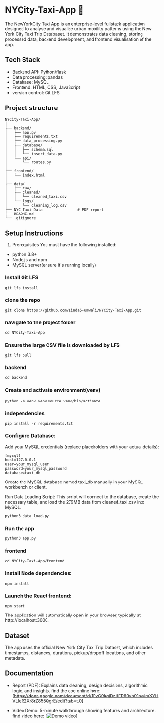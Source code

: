 # NYCity-Taxi-App 🗽

The NewYorkCity Taxi App is an enterprise-level fullstack application designed to analyse and visualise urban mobility patterns using the New York City Taxi Trip Databaset. It demonstrates data cleaning, storing processed data, backend development, and frontend visualisation of the app. 
## Tech Stack

- Backend API: Python/flask
- Data processing: pandas
- Database: MySQL
- Frontend: HTML, CSS, JavaScript
- version control: Git LFS

## Project structure
```
NYCity-Taxi-App/
│
├── backend/
│   ├── app.py 
│   ├── requirements.txt
│   ├── data_processing.py
│   ├── database/
│   │   ├── schema.sql
│   │   └── insert_data.py
│   └── api/
│       └── routes.py
│
├── frontend/
│   └── index.html
│
├── data/
│   ├── raw/                 
│   ├── cleaned/
│   │   └── cleaned_taxi.csv
│   └── logs/
│       └── cleaning_log.csv
├── NYC Taxi Data                # PDF report
├── README.md
└── .gitignore

```

## Setup Instructions
1. Prerequisites
You must have the following installed:
- python 3.8+
- Node.js and npm
- MySQL server(ensure it's running locally)

### Install Git LFS
`git lfs install`
### clone the repo
`git clone https://github.com/Linda5-umwali/NYCity-Taxi-App.git`

### navigate to the project folder
`cd NYCity-Taxi-App`
### Ensure the large CSV file is downloaded by LFS
`git lfs pull`

### backend
`cd backend`

### Create and activate environment(venv)
`python -m venv venv`
`source venv/bin/activate`

### independencies
`pip install -r requirements.txt`

### Configure Database:

Add your MySQL credentials (replace placeholders with your actual details):

```
[mysql]
host=127.0.0.1
user=your_mysql_user
password=your_mysql_password
database=taxi_db
```

Create the MySQL database named taxi_db manually in your MySQL workbench or client.

Run Data Loading Script: This script will connect to the database, create the necessary table, and load the 279MB data from cleaned_taxi.csv into MySQL.

`python3 data_load.py`

### Run the app
`python3 app.py`

### frontend
`cd NYCity-Taxi-App/frontend`

### Install Node dependencies:

`npm install`

### Launch the React frontend:

`npm start`

The application will automatically open in your browser, typically at http://localhost:3000.

## Dataset

The app uses the official New York City Taxi Trip Dataset, which includes timestamps, distances, durations, pickup/dropoff locations, and other metadata.

## Documentation

- Report (PDF): Explains data cleaning, design decisions, algorithmic logic, and insights. find the doc online here: [https://docs.google.com/document/d/1PyG9kqjDzHFR89xh91mvlmXYHVLleR2Xr8rZ855QgrE/edit?tab=t.0]

- Video Demo: 5-minute walkthrough showing features and architecture. find video here: [![Demo video](https://youtu.be/Ypt1QiUAG4w)]
